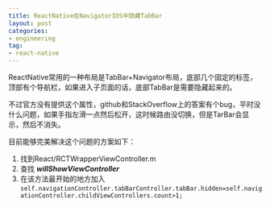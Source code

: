 ```yaml
---
title: ReactNative在NavigatorIOS中隐藏TabBar
layout: post
categories:
- engineering
tag:
- react-native
---
```

ReactNative常用的一种布局是TabBar+Navigator布局，底部几个固定的标签，顶部有个导航栏，如果进入子页面的话，底部TabBar是需要隐藏起来的。

不过官方没有提供这个属性，github和StackOverflow上的答案有个bug，平时没什么问题，如果手指左滑一点然后松开，这时候路由没切换，但是TarBar会显示，然后不消失。

目前能够完美解决这个问题的方案如下：
1. 找到React/RCTWrapperViewController.m
2. 查找 ***willShowViewController***
3. 在该方法最开始的地方加入`self.navigationController.tabBarController.tabBar.hidden=self.navigationController.childViewControllers.count>1;`
